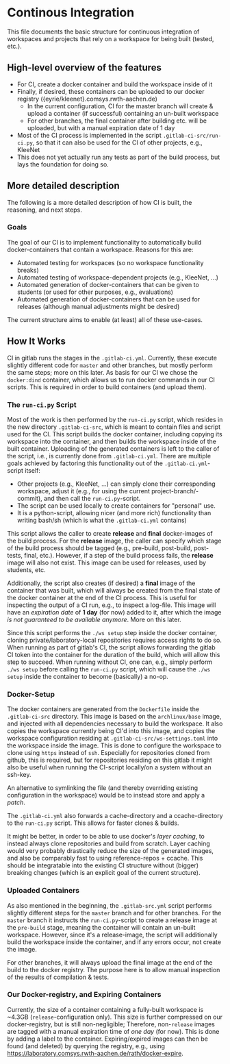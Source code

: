 # Continous Integration
This file documents the basic structure for continuous integration of workspaces and projects that rely on a workspace for being built (tested, etc.).

## High-level overview of the features
* For CI, create a docker container and build the workspace inside of it
* Finally, if desired, these containers can be uploaded to our docker registry ({eyrie/kleenet}.comsys.rwth-aachen.de)
	* In the current configuration, CI for the master branch will create & upload a container (if successful) containing an un-built workspace
	* For other branches, the final container after building etc. will be uploaded, but with a manual expiration date of 1 day
* Most of the CI process is implemented in the script `.gitlab-ci-src/run-ci.py`, so that it can also be used for the CI of other projects, e.g., KleeNet
* This does not yet actually run any tests as part of the build process, but lays the foundation for doing so.

## More detailed description
The following is a more detailed description of how CI is built, the reasoning, and next steps.

### Goals
The goal of our CI is to implement functionality to automatically build docker-containers that contain a workspace. Reasons for this are:
* Automated testing for workspaces (so no workspace functionality breaks)
* Automated testing of workspace-dependent projects (e.g., KleeNet, ...)
* Automated generation of docker-containers that can be given to students (or used for other purposes, e.g., evaluations)
* Automated generation of docker-containers that can be used for releases (although manual adjustments might be desired)

The current structure aims to enable (at least) all of these use-cases.

## How It Works
CI in gitlab runs the stages in the `.gitlab-ci.yml`. Currently, these execute slightly different code for `master` and other branches, but mostly perform the same steps; more on this later. As basis for our CI we chose the `docker:dind` container, which allows us to run docker commands in our CI scripts. This is required in order to build containers (and upload them).

### The `run-ci.py` Script
Most of the work is then performed by the `run-ci.py` script, which resides in the new directory `.gitlab-ci-src`, which is meant to contain files and script used for the CI. This script builds the docker container, including copying its workspace into the container, and then builds the workspace inside of the built container. Uploading of the generated containers is left to the caller of the script, i.e., is currently done from `.gitlab-ci.yml`. There are multiple goals achieved by factoring this functionality out of the `.gitlab-ci.yml`-script itself:

* Other projects (e.g., KleeNet, ...) can simply clone their corresponding workspace, adjust it (e.g., for using the current project-branch/-commit), and then call the `run-ci.py`-script.
* The script can be used locally to create containers for "personal" use.
* It is a python-script, allowing nicer (and more rich) functionality than writing bash/sh (which is what the `.gitlab-ci.yml` contains)

This script allows the caller to create **release** and **final** docker-images of the build process. For the **release** image, the caller can specify which stage of the build process should be tagged (e.g., pre-build, post-build, post-tests, final, etc.). However, if a step of the build process fails, the **release** image will also not exist. This image can be used for releases, used by students, etc.

Additionally, the script also creates (if desired) a **final** image of the container that was built, which will always be created from the final state of the docker container at the end of the CI process. This is useful for inspecting the output of a CI run, e.g., to inspect a log-file. This image will have an *expiration date* of **1 day** (for now) added to it, after which the image *is not guaranteed to be available anymore*. More on this later.

Since this script performs the `./ws setup` step inside the docker container, cloning private/laboratory-local repositories requires access rights to do so. When running as part of gitlab's CI, the script allows forwarding the gitlab CI token into the container for the duration of the build, which will allow this step to succeed. When running without CI, one can, e.g., simply perform `./ws setup` before calling the `run-ci.py` script, which will cause the `./ws setup` inside the container to become (basically) a no-op.

### Docker-Setup
The docker containers are generated from the `Dockerfile` inside the `.gitlab-ci-src` directory. This image is based on the `archlinux/base` image, and injected with all dependencies necessary to build the workspace. It also copies the workspace currently being CI'd into this image, and copies the workspace configuration residing at `.gitlab-ci-src/ws-settings.toml` into the workspace inside the image. This is done to configure the workspace to clone using `https` instead of `ssh`. Especially for repositories cloned from github, this is required, but for repositories residing on this gitlab it might also be useful when running the CI-script locally/on a system without an ssh-key.

An alternative to symlinking the file (and thereby overriding existing configuration in the workspace) would be to instead store and apply a *patch*.

The `.gitlab-ci.yml` also forwards a cache-directory and a ccache-directory to the `run-ci.py` script. This allows for faster clones & builds.

It might be better, in order to be able to use docker's *layer caching*, to instead always clone repositories and build from scratch. Layer caching would very probably drastically reduce the size of the generated images, and also be comparably fast to using reference-repos + ccache. This should be integratable into the existing CI structure without (bigger) breaking changes (which is an explicit goal of the current structure).

### Uploaded Containers
As also mentioned in the beginning, the `.gitlab-src.yml` script performs slightly different steps for the `master` branch and for other branches. For the `master` branch it instructs the `run-ci.py`-script to create a release image at the `pre-build` stage, meaning the container will contain an un-built workspace. However, since it's a release-image, the script will additionally build the workspace inside the container, and if any errors occur, not create the image.

For other branches, it will always upload the final image at the end of the build to the docker registry. The purpose here is to allow manual inspection of the results of compilation & tests.

### Our Docker-registry, and Expiring Containers
Currently, the size of a container containing a fully-built workspace is ~4.3GB (`release`-configuration only). This size is further compressed on our docker-registry, but is still non-negligible; Therefore, non-`release` images are tagged with a manual expiration time of *one day* (for now). This is done by adding a label to the container. Expiring/expired images can then be found (and deleted) by querying the registry, e.g., using https://laboratory.comsys.rwth-aachen.de/rath/docker-expire.
